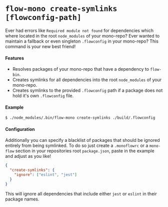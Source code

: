 # `flow-mono create-symlinks [flowconfig-path]`

Ever had errors like `Required module not found` for dependencies which where located in the root `node_modules` of your mono-repo? Ever wanted to maintain a fallback or even singleton `.flowconfig` in your mono-repo? This command is your new best friend!

#### Features

* Resolves packages of your mono-repo that have a dependency to `flow-bin`.
* Creates symlinks for all dependencies into the root `node_modules` of your mono-repo.
* Creates symlinks to the provided `.flowconfig` path if a package does not hold it's own `.flowconfig` file.

#### Example

```sh
$ ./node_modules/.bin/flow-mono create-symlinks ./build/.flowconfig
```

#### Configuration

Additionally you can specify a blacklist of packages that should be ignored entirely from being symlinked. To do so just create a `.monoflowrc` or a `mono-flow` section in your repositories root `package.json`, paste in the example and adjust as you like!

```json
{
  "create-symlinks": {
    "ignore": ["eslint", "jest"]
  }
}
```

This will ignore all dependencies that include either `jest` or `eslint` in their package names.
